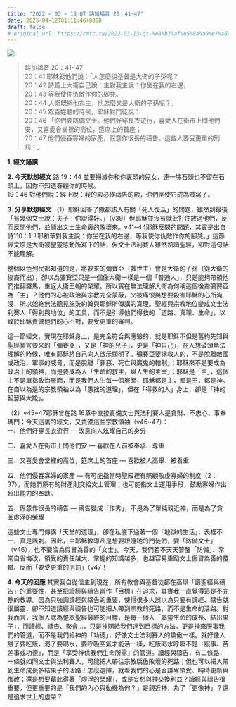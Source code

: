 ```yaml
---
title: "2022 – 03 – 13 QT 路加福音 20：41~47"
date: 2025-04-12T01:11:46+0800
draft: false
# original_url: https://cmtc.tw/2022-03-13-qt-%e8%b7%af%e5%8a%a0%e7%a6%8f%e9%9f%b3-20%ef%bc%9a4147
---
```


![](/images/qt.jpg)
> 路加福音 20：41\~47  
> 20：41 耶穌對他們說：「人怎麼說基督是大衛的子孫呢？  
> 20：42 詩篇上大衛自己說：主對我主說：你坐在我的右邊，  
> 20：43 等我使你仇敵作你的腳凳。  
> 20：44 大衛既稱他為主，他怎麼又是大衛的子孫呢？」  
> 20：45 眾百姓聽的時候，耶穌對門徒說：  
> 20：46 「你們要防備文士。他們好穿長衣遊行，喜愛人在街市上問他們安，又喜愛會堂裡的高位，筵席上的首座；  
> 20：47 他們侵吞寡婦的家產，假意作很長的禱告。這些人要受更重的刑罰！」

**1. 經文誦讀**

**2.  今天默想經文**
路 19：44 並要掃滅你和你裏頭的兒女，連一塊石頭也不留在石頭上，因你不知道眷顧你的時候。  
19：46 對他們說：經上說：我的殿必作禱告的殿，你們倒使它成為賊窩了。

**3. 分享默想經文**
（1）耶穌回答了撒都該人有關「死人復活」的問題，雖然到最後「有幾個文士說：夫子！你說得好。」（v39）但耶穌並沒有就此打住放過他們，反而反問他們，並顯出文士生命裏的敗壞來。v41\~44耶穌反問的問題，其實是出自詩110：1「耶和華對我主說：你坐在我的右邊，等我使你仇敵作你的腳凳。」這節經文原是大衛被聖靈感動所寫下的話，但文士法利賽人雖然熟讀聖經，卻對這句話不能理解。

整個以色列民都知道的是，將要來的彌賽亞（救世主）會是大衛的子孫（從大衛的後裔而出），卻以為彌賽亞只是一個像大衛一樣是一個「普通人」，只是能夠帶領他們推翻羅馬，重返大衛王朝的榮耀。所以實在無法理解大衛為何稱這個後裔彌賽亞為「主」？他們的心被政治與宗教完全蒙蔽，又被痛恨與想要殺害耶穌的心所淹沒，所以始終無法聽見施洗約翰與耶穌所傳講的真理。聖經與宗教地位變成文士法利賽人「得利與地位」的工具，而不是引導他們得救的「道路、真理、生命」，以致於耶穌責備他們的心不對，要受更重的審判。

這一節經文，實現在耶穌身上，是完全符合與應驗的，就是耶穌不但是舊約先知與聖經預言要來的「彌賽亞」，又是「神的兒子」，更是「神自己」，在人想破頭無法理解的時候，唯有耶穌將自己向人啟示顯明了。彌賽亞要拯救人的，不是脫離敵國或政治、軍事的威脅，而是脫離「罪惡、死亡與魔鬼的轄制」；耶穌來不是要成為政治上的領袖，而是要成為人「生命的救主，與人生的主宰」；耶穌是「主」，這個主不是單指政治層面，而是我們人生每一個層面，耶穌都是主，都是王，都是神。在自以為是的宗教領袖以為「愚拙的道理」，但在「得救的人」身上，卻是「神的智慧與大能」。

（2）v45\~47耶穌曾在路 16章中直接責備文士與法利賽人是貪財、不忠心、事奉瑪門；今天這裏的經文，又責備這些宗教領袖（v46\~47）：  
一、他們好穿長衣遊行 — 故意向人炫耀自己的身分

二、喜愛人在街市上問他們安 — 喜歡在人前被奉承、尊重

三、又喜愛會堂裡的高位，筵席上的首座 — 喜歡被人高舉、被看重

四、他們侵吞寡婦的家產 — 有可能指當時聖殿裡有照顧敬虔寡婦的制度（2：37），而她們原有的財產則交給文士管理；也可能指文士運用手段，鼓勵寡婦作出超出能力的奉獻。

五、假意作很長的禱告 — 禱告變成「作秀」，不是為了單純親近神，而是為了貪圖虛浮的榮耀

這些文士專門傳講「天堂的道理」，卻在私底下過著一個「地獄的生活」，表裡不一，真是諷刺。因此，主耶穌教導凡是想要跟隨祂的門徒們，要「防備文士」（v46），也不要淪為假冒為善的「文士」。今天，我們若不天天警醒「防備」、常常自省悔改，領受的責任越大、掌握的知識越多，也越容易重蹈文士假冒為善的覆轍、反而「要受更重的刑罰」（v47！

**4. 今天的回應**
其實我自從信主到現在，所有教會與基督徒都在高舉「讀聖經與禱告」的重要性，甚至把讀經與禱告當作「目標」在追求，其實我一直覺得這是不完整的教導。因為只強調讀經與禱告的重要，使得很多人誤以為只要有讀經、禱告就很屬靈，卻不知道讀經與禱告也可能把人帶到宗教的死路，而不是生命的活路。對我而言，我個人認為整本聖經最終的目標，是每一個人「屬靈生命的成長、結出果子」，而讀經、禱告、聚會…，只是神賜給我們達到目標的方法，更是神來服事我們的管道，而不是我們給神的「功德」，好像文士法利賽人的驕傲一樣。就好像人餓了要吃飯，渴了要喝水，要呼吸空氣才能活一樣，吃飯喝水呼吸不是「服事、苦差事或功德」，而是「享受神供我們生命所需」的管道。讀經與禱告，有二條路，一條就如同文士與法利賽人，可能把人帶往宗教驕傲敗壞的死路；但也可以把人帶到生命成長多結果子的活路！怎麼選擇，就看我們的心是否謙卑領受、時時更新與悔改；還是想要藉此得著「虛浮的榮耀」，或是妄想與神交換利益？讀經與禱告很重要，但更重要的是「我們的內心與動機為何？」是親近神，為了「更像神」？還是追求世上的虛榮？
